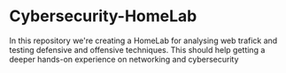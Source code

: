# Cybersecurity-HomeLab

In this repository we're creating a HomeLab for analysing web trafick and testing defensive and offensive techniques.
This should help getting a deeper hands-on experience on networking and cybersecurity
